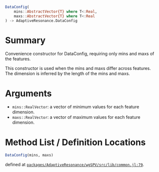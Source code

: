 ```julia
DataConfig(
    mins::AbstractVector{T} where T<:Real,
    maxs::AbstractVector{T} where T<:Real
) -> AdaptiveResonance.DataConfig

```

# Summary

Convenience constructor for DataConfig, requiring only mins and maxs of the features.

This constructor is used when the mins and maxs differ across features. The dimension is inferred by the length of the mins and maxs.

# Arguments

  * `mins::RealVector`: a vector of minimum values for each feature dimension.
  * `maxs::RealVector`: a vector of maximum values for each feature dimension.

# Method List / Definition Locations

```julia
DataConfig(mins, maxs)
```

defined at [`packages/AdaptiveResonance/wgSPV/src/lib/common.jl:79`](file:///home/terasaki/.julia/packages/AdaptiveResonance/wgSPV/src/lib/common.jl).
